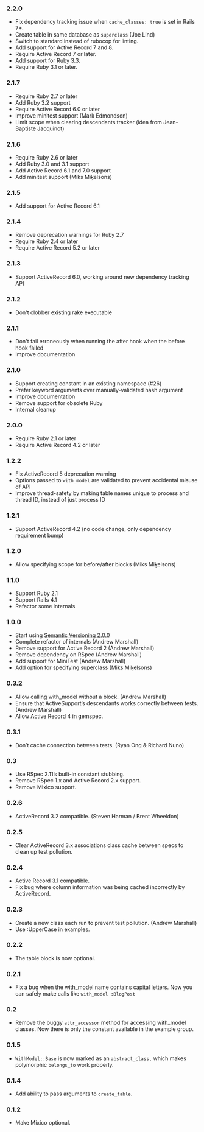 ### 2.2.0

- Fix dependency tracking issue when `cache_classes: true` is set in Rails 7+.
- Create table in same database as `superclass` (Joe Lind)
- Switch to standard instead of rubocop for linting.
- Add support for Active Record 7 and 8.
- Require Active Record 7 or later.
- Add support for Ruby 3.3.
- Require Ruby 3.1 or later.

### 2.1.7
- Require Ruby 2.7 or later
- Add Ruby 3.2 support
- Require Active Record 6.0 or later
- Improve minitest support (Mark Edmondson)
- Limit scope when clearing descendants tracker (idea from Jean-Baptiste Jacquinot)

### 2.1.6
- Require Ruby 2.6 or later
- Add Ruby 3.0 and 3.1 support
- Add Active Record 6.1 and 7.0 support
- Add minitest support (Miks Miķelsons)

### 2.1.5

- Add support for Active Record 6.1

### 2.1.4

- Remove deprecation warnings for Ruby 2.7
- Require Ruby 2.4 or later
- Require Active Record 5.2 or later

### 2.1.3

- Support ActiveRecord 6.0, working around new dependency tracking API

### 2.1.2

- Don't clobber existing rake executable

### 2.1.1

- Don't fail erroneously when running the after hook when the before hook failed
- Improve documentation

### 2.1.0

- Support creating constant in an existing namespace (#26)
- Prefer keyword arguments over manually-validated hash argument
- Improve documentation
- Remove support for obsolete Ruby
- Internal cleanup

### 2.0.0

- Require Ruby 2.1 or later
- Require Active Record 4.2 or later

### 1.2.2

- Fix ActiveRecord 5 deprecation warning
- Options passed to `with_model` are validated to prevent accidental misuse of API
- Improve thread-safety by making table names unique to process and thread ID, instead of just process ID

### 1.2.1

- Support ActiveRecord 4.2 (no code change, only dependency requirement bump)

### 1.2.0

- Allow specifying scope for before/after blocks (Miks Miķelsons)

### 1.1.0
- Support Ruby 2.1
- Support Rails 4.1
- Refactor some internals

### 1.0.0
- Start using [Semantic Versioning 2.0.0](http://semver.org/spec/v2.0.0.html)
- Complete refactor of internals (Andrew Marshall)
- Remove support for Active Record 2 (Andrew Marshall)
- Remove dependency on RSpec (Andrew Marshall)
- Add support for MiniTest (Andrew Marshall)
- Add option for specifying superclass (Miks Miķelsons)

### 0.3.2

- Allow calling with_model without a block. (Andrew Marshall)
- Ensure that ActiveSupport’s descendants works correctly between tests. (Andrew Marshall)
- Allow Active Record 4 in gemspec.

### 0.3.1

- Don’t cache connection between tests. (Ryan Ong & Richard Nuno)

### 0.3

- Use RSpec 2.11’s built-in constant stubbing.
- Remove RSpec 1.x and Active Record 2.x support.
- Remove Mixico support.

### 0.2.6

- ActiveRecord 3.2 compatible. (Steven Harman / Brent Wheeldon)

### 0.2.5

- Clear ActiveRecord 3.x associations class cache between specs to clean up test pollution.

### 0.2.4

- Active Record 3.1 compatible.
- Fix bug where column information was being cached incorrectly by ActiveRecord.

### 0.2.3

- Create a new class each run to prevent test pollution. (Andrew Marshall)
- Use :UpperCase in examples.

### 0.2.2

- The table block is now optional.

### 0.2.1

- Fix a bug when the with_model name contains capital letters. Now you can safely make calls like `with_model :BlogPost`

### 0.2

- Remove the buggy `attr_accessor` method for accessing with_model classes. Now there is only the constant available in the example group.

### 0.1.5

- `WithModel::Base` is now marked as an `abstract_class,` which makes polymorphic `belongs_to` work properly.

### 0.1.4

- Add ability to pass arguments to `create_table`.

### 0.1.2

- Make Mixico optional.
